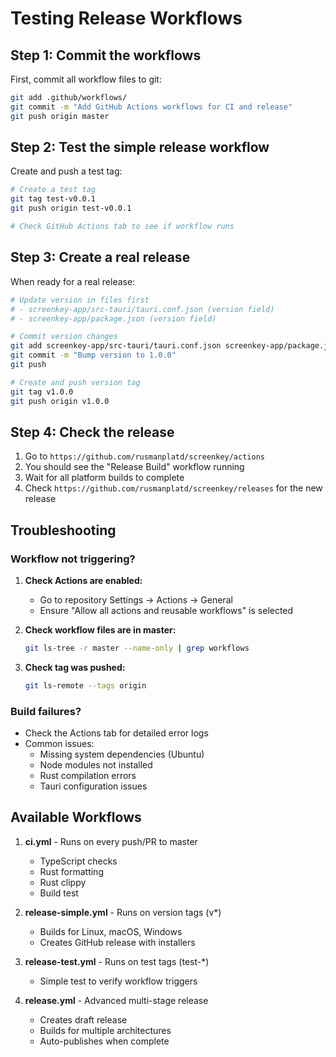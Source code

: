 # Testing Release Workflows

## Step 1: Commit the workflows

First, commit all workflow files to git:

```bash
git add .github/workflows/
git commit -m "Add GitHub Actions workflows for CI and release"
git push origin master
```

## Step 2: Test the simple release workflow

Create and push a test tag:

```bash
# Create a test tag
git tag test-v0.0.1
git push origin test-v0.0.1

# Check GitHub Actions tab to see if workflow runs
```

## Step 3: Create a real release

When ready for a real release:

```bash
# Update version in files first
# - screenkey-app/src-tauri/tauri.conf.json (version field)
# - screenkey-app/package.json (version field)

# Commit version changes
git add screenkey-app/src-tauri/tauri.conf.json screenkey-app/package.json
git commit -m "Bump version to 1.0.0"
git push

# Create and push version tag
git tag v1.0.0
git push origin v1.0.0
```

## Step 4: Check the release

1. Go to `https://github.com/rusmanplatd/screenkey/actions`
2. You should see the "Release Build" workflow running
3. Wait for all platform builds to complete
4. Check `https://github.com/rusmanplatd/screenkey/releases` for the new release

## Troubleshooting

### Workflow not triggering?

1. **Check Actions are enabled:**
   - Go to repository Settings → Actions → General
   - Ensure "Allow all actions and reusable workflows" is selected

2. **Check workflow files are in master:**
   ```bash
   git ls-tree -r master --name-only | grep workflows
   ```

3. **Check tag was pushed:**
   ```bash
   git ls-remote --tags origin
   ```

### Build failures?

- Check the Actions tab for detailed error logs
- Common issues:
  - Missing system dependencies (Ubuntu)
  - Node modules not installed
  - Rust compilation errors
  - Tauri configuration issues

## Available Workflows

1. **ci.yml** - Runs on every push/PR to master
   - TypeScript checks
   - Rust formatting
   - Rust clippy
   - Build test

2. **release-simple.yml** - Runs on version tags (v*)
   - Builds for Linux, macOS, Windows
   - Creates GitHub release with installers

3. **release-test.yml** - Runs on test tags (test-*)
   - Simple test to verify workflow triggers

4. **release.yml** - Advanced multi-stage release
   - Creates draft release
   - Builds for multiple architectures
   - Auto-publishes when complete
